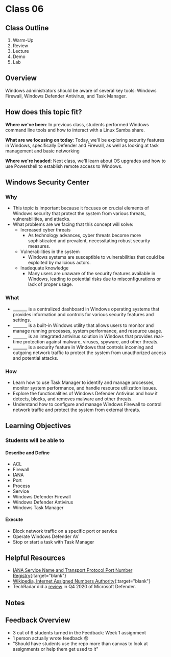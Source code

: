 # Class 06

## Class Outline

1. Warm-Up
1. Review
1. Lecture
1. Demo
1. Lab 

## Overview

Windows administrators should be aware of several key tools: Windows Firewall, Windows Defender Antivirus, and Task Manager.

## How does this topic fit?

**Where we've been**:
In previous class, students performed Windows command line tools and how to interact with a Linux Samba share.

**What are we focusing on today**:
Today, we'll be exploring security features in Windows, specifically Defender and Firewall, as well as looking at task management and basic networking

**Where we're headed**:
Next class, we'll learn about OS upgrades and how to use Powershell to establish remote access to Windows.

## Windows Security Center

### Why
- This topic is important because it focuses on crucial elements of Windows security that protect the system from various threats, vulnerabilities, and attacks. 
- What problems are we facing that this concept will solve:
  - Increased cyber threats
    - As technology advances, cyber threats become more sophisticated and prevalent, necessitating robust security measures.
  - Vulnerabilities in the system
    - Windows systems are susceptible to vulnerabilities that could be exploited by malicious actors.
  - Inadequate knowledge
    - Many users are unaware of the security features available in Windows, leading to potential risks due to misconfigurations or lack of proper usage.

### What
- _______ is a centralized dashboard in Windows operating systems that provides information and controls for various security features and settings.
- _______ is a built-in Windows utility that allows users to monitor and manage running processes, system performance, and resource usage.
- _______ is an integrated antivirus solution in Windows that provides real-time protection against malware, viruses, spyware, and other threats.
- _______ is a security feature in Windows that controls incoming and outgoing network traffic to protect the system from unauthorized access and potential attacks.

### How
- Learn how to use Task Manager to identify and manage processes, monitor system performance, and handle resource utilization issues.
- Explore the functionalities of Windows Defender Antivirus and how it detects, blocks, and removes malware and other threats.
- Understand how to configure and manage Windows Firewall to control network traffic and protect the system from external threats.

<!-- ### Experimentation and Discovery Ideas
  - Provide some ideas here for how the instructor can be interactive with the students
  - Can this be built using the Socratic method?
  - Can we use breakout or small group sessions -->

## Learning Objectives

### Students will be able to

#### Describe and Define

- ACL
- Firewall
- IANA
- Port
- Process
- Service
- Windows Defender Firewall
- Windows Defender Antivirus
- Windows Task Manager

#### Execute

- Block network traffic on a specific port or service
- Operate Windows Defender AV
- Stop or start a task with Task Manager

## Helpful Resources

- [IANA Service Name and Transport Protocol Port Number Registry](https://www.iana.org/assignments/service-names-port-numbers/service-names-port-numbers.xhtml){:target="blank"}
- [Wikipedia, Internet Assigned Numbers Authority](https://en.wikipedia.org/wiki/Internet_Assigned_Numbers_Authority){:target="blank"}
- TechRadar did a [review](https://www.techradar.com/reviews/windows-defender) in Q4 2020 of Microsoft Defender.

## Notes

## Feedback Overview
- 3 out of 6 students turned in the Feedback: Week 1 assignment
- 1 person actually wrote feedback 😟
- "Should have students use the repo more than canvas to look at assignments or help them get used to it"